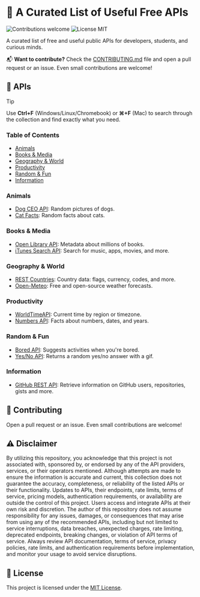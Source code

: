 # 🔨 A Curated List of Useful Free APIs

<p>
  <img alt="Contributions welcome" src="https://img.shields.io/badge/Contributions-welcome-green">
  <img alt="License MIT" src="https://img.shields.io/badge/License-MIT-orange">
</p>

A curated list of free and useful public APIs for developers, students, and curious minds.

📬 **Want to contribute?** Check the [CONTRIBUTING.md](CONTRIBUTING.md) file and open a pull request or an issue. Even small contributions are welcome!

## 🔨 APIs

> [!TIP]
> Use **Ctrl+F** (Windows/Linux/Chromebook) or **⌘+F** (Mac) to search through the collection and find exactly what you need.

### Table of Contents

- [Animals](#animals)
- [Books & Media](#books--media)
- [Geography & World](#geography--world)
- [Productivity](#productivity)
- [Random & Fun](#random--fun)
- [Information](#information)

### Animals

- [Dog CEO API](https://dog.ceo/dog-api): Random pictures of dogs.
- [Cat Facts](https://catfact.ninja): Random facts about cats.

### Books & Media

- [Open Library API](https://openlibrary.org/developers/api): Metadata about millions of books.
- [iTunes Search API](https://developer.apple.com/library/archive/documentation/AudioVideo/Conceptual/iTuneSearchAPI): Search for music, apps, movies, and more.

### Geography & World

- [REST Countries](https://restcountries.com): Country data: flags, currency, codes, and more.
- [Open-Meteo](https://open-meteo.com): Free and open-source weather forecasts.

### Productivity

- [WorldTimeAPI](http://worldtimeapi.org): Current time by region or timezone.
- [Numbers API](http://numbersapi.com): Facts about numbers, dates, and years.

### Random & Fun

- [Bored API](https://www.boredapi.com): Suggests activities when you're bored.
- [Yes/No API](https://yesno.wtf): Returns a random yes/no answer with a gif.

### Information

- [GitHub REST API](https://api.github.com): Retrieve information on GitHub users, repositories, gists and more.

## 🙏 Contributing

Open a pull request or an issue. Even small contributions are welcome!

## ⚠️ Disclaimer

By utilizing this repository, you acknowledge that this project is not associated with, sponsored by, or endorsed by any of the API providers, services, or their operators mentioned. Although attempts are made to ensure the information is accurate and current, this collection does not guarantee the accuracy, completeness, or reliability of the listed APIs or their functionality. Updates to APIs, their endpoints, rate limits, terms of service, pricing models, authentication requirements, or availability are outside the control of this project. Users access and integrate APIs at their own risk and discretion. The author of this repository does not assume responsibility for any issues, damages, or consequences that may arise from using any of the recommended APIs, including but not limited to service interruptions, data breaches, unexpected charges, rate limiting, deprecated endpoints, breaking changes, or violation of API terms of service. Always review API documentation, terms of service, privacy policies, rate limits, and authentication requirements before implementation, and monitor your usage to avoid service disruptions.

## 🎫 License

This project is licensed under the [MIT License](LICENSE.md).
